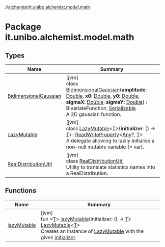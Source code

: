 //[alchemist](../../index.md)/[it.unibo.alchemist.model.math](index.md)

# Package it.unibo.alchemist.model.math

## Types

| Name | Summary |
|---|---|
| [BidimensionalGaussian](-bidimensional-gaussian/index.md) | [jvm]<br>class [BidimensionalGaussian](-bidimensional-gaussian/index.md)(**amplitude**: [Double](https://kotlinlang.org/api/latest/jvm/stdlib/kotlin/-double/index.html), **x0**: [Double](https://kotlinlang.org/api/latest/jvm/stdlib/kotlin/-double/index.html), **y0**: [Double](https://kotlinlang.org/api/latest/jvm/stdlib/kotlin/-double/index.html), **sigmaX**: [Double](https://kotlinlang.org/api/latest/jvm/stdlib/kotlin/-double/index.html), **sigmaY**: [Double](https://kotlinlang.org/api/latest/jvm/stdlib/kotlin/-double/index.html)) : BivariateFunction, [Serializable](https://docs.oracle.com/javase/8/docs/api/java/io/Serializable.html)<br>A 2D gaussian function. |
| [LazyMutable](-lazy-mutable/index.md) | [jvm]<br>class [LazyMutable](-lazy-mutable/index.md)<[T](-lazy-mutable/index.md)>(**initializer**: () -> [T](-lazy-mutable/index.md)) : [ReadWriteProperty](https://kotlinlang.org/api/latest/jvm/stdlib/kotlin.properties/-read-write-property/index.html)<[Any](https://kotlinlang.org/api/latest/jvm/stdlib/kotlin/-any/index.html)?, [T](-lazy-mutable/index.md)> <br>A delegate allowing to lazily initialise a non-null mutable variable (= var). |
| [RealDistributionUtil](-real-distribution-util/index.md) | [jvm]<br>class [RealDistributionUtil](-real-distribution-util/index.md)<br>Utility to translate statistics names into a RealDistribution. |

## Functions

| Name | Summary |
|---|---|
| [lazyMutable](lazy-mutable.md) | [jvm]<br>fun <[T](lazy-mutable.md)> [lazyMutable](lazy-mutable.md)(initializer: () -> [T](lazy-mutable.md)): [LazyMutable](-lazy-mutable/index.md)<[T](lazy-mutable.md)><br>Creates an instance of [LazyMutable](-lazy-mutable/index.md) with the given [initializer](lazy-mutable.md). |
